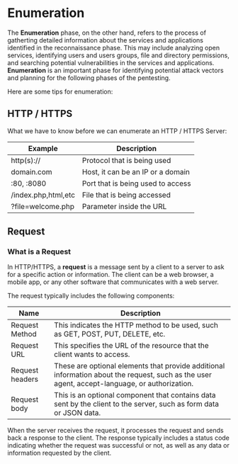 # Enumeration

The **Enumeration** phase, on the other hand, refers to the process of gatherting detailed information about the services and applications identified in the reconnaissance phase. This may include analyzing open services, identifying users and users groups, file and directory permissions, and searching potential vulnerabilities in the services and applications. **Enumeration** is an important phase for identifying potential attack vectors and planning for the following phases of the pentesting.

Here are some tips for enumeration:

## HTTP / HTTPS

What we have to know before we can enumerate an HTTP / HTTPS Server:

| Example             | Description                       |
| ------------------- | --------------------------------- |
| http(s)://          | Protocol that is being used       |
| domain.com          | Host, it can be an IP or a domain |
| :80, :8080          | Port that is being used to access |
| /index.php,html,etc | File that is being accessed       |
| ?file=welcome.php   | Parameter inside the URL          |

## Request

### What is a Request

In HTTP/HTTPS, a **request** is a message sent by a client to a server to ask for  a specific action or information. The client can be a web browser, a mobile app, or any other software that communicates with a web server.

The request typically includes the following components:

| Name | Description |
|-------|---------------|
|Request Method| This indicates the HTTP method to be used, such as GET, POST, PUT, DELETE, etc.|
| Request URL | This specifies the URL of the resource that the client wants to access.|
|Request headers| These are optional elements that provide additional information about the request, such as the user agent, accept-language, or authorization.|
| Request body | This is an optional component that contains data sent by the client to the server, such as form data or JSON data.|

When the server receives the request, it processes the request and sends back a response to the client. The response typically includes a status code indicating whether the request was successful or not, as well as any data or information requested by the client.

